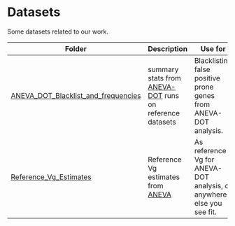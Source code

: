 # Datasets
Some datasets related to our work.

|Folder | Description | Use for|
|- | - | - |
|[ANEVA_DOT_Blacklist_and_frequencies](https://github.com/PejLab/Datasets/tree/master/ANEVA_DOT_Blacklists_and_frequencies) | summary stats from [ANEVA-DOT](https://science.sciencemag.org/content/366/6463/351.abstract) runs on reference datasets  | Blacklisting false positive prone genes from ANEVA-DOT analysis.|
|[Reference_Vg_Estimates](https://github.com/PejLab/Datasets/tree/master/Reference_Vg_Estimates)| Reference Vg estimates from [ANEVA](https://science.sciencemag.org/content/366/6463/351.abstract) | As reference Vg for ANEVA-DOT analysis, or anywhere else you see fit.|
